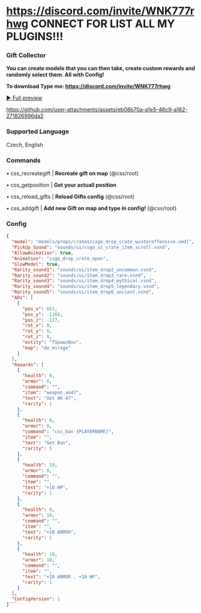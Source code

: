 # https://discord.com/invite/WNK777rhwg CONNECT FOR LIST ALL MY PLUGINS!!!


### Gift Collector

**You can create models that you can then take, create custom rewards and randomly select them.
All with Config!**

**To download Type me: https://discord.com/invite/WNK777rhwg**


[▶️ Full preview](http://madgames.eu/2025-07-04%2017-29-56.mp4)




https://github.com/user-attachments/assets/eb08b70a-a1e5-46c9-a162-271826996da2




### Supported Language
Czech, English

### Commands
• css_recreategift | **Recreate gift on map** (@css/root)

• css_getposition | **Get your actuall position**

• css_reload_gifts | **Reload Gifts config** (@css/root)

• css_addgift <NAME> | **Add new Gift on map and type in config!** (@css/root)

### Config
```json
{
  "model": "models/props/crates/csgo_drop_crate_winteroffensive.vmdl",
  "PickUp_Sound": "sounds/ui/csgo_ui_crate_item_scroll.vsnd",
  "AllowAnimation": true,
  "Animation": "csgo_drop_crate_open",
  "GlowModel": true,
  "Rarity_sound1": "sounds/ui/item_drop2_uncommon.vsnd",
  "Rarity_sound2": "sounds/ui/item_drop3_rare.vsnd",
  "Rarity_sound3": "sounds/ui/item_drop4_mythical.vsnd",
  "Rarity_sound4": "sounds/ui/item_drop5_legendary.vsnd",
  "Rarity_sound5": "sounds/ui/item_drop6_ancient.vsnd",
  "ADs": [
    {
      "pos_x": 663,
      "pos_y": -1168,
      "pos_z": -127,
      "rot_x": 0,
      "rot_y": 0,
      "rot_z": 0,
      "entity": "TSpawnBox",
      "map": "de_mirage"
    }
  ],
  "Rewards": [
    {
      "health": 0,
      "armor": 0,
      "command": "",
      "item": "weapon_ak47",
      "text": "Get AK-47",
      "rarity": 1
    },
    {
      "health": 0,
      "armor": 0,
      "command": "css_ban {PLAYERNAME}",
      "item": "",
      "text": "Get Ban",
      "rarity": 5
    },
    {
      "health": 10,
      "armor": 0,
      "command": "",
      "item": "",
      "text": "+10 HP",
      "rarity": 1
    },
    {
      "health": 0,
      "armor": 10,
      "command": "",
      "item": "",
      "text": "+10 ARMOR",
      "rarity": 1
    },
    {
      "health": 10,
      "armor": 10,
      "command": "",
      "item": "",
      "text": "+10 ARMOR , +10 HP",
      "rarity": 1
    }
  ],
  "ConfigVersion": 1
}```
